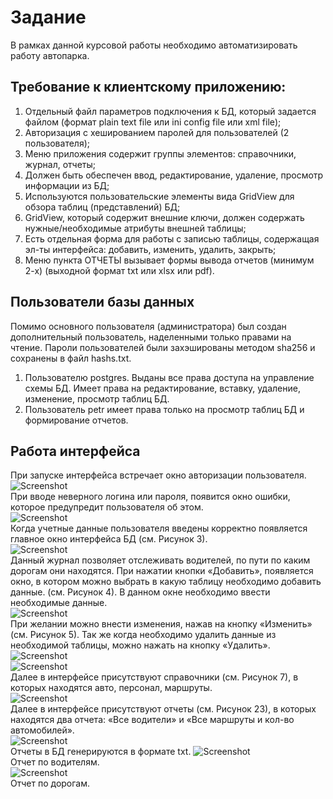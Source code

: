 # Задание 
В рамках данной курсовой работы необходимо автоматизировать работу автопарка. 

## Требование к клиентскому приложению:
1) Отдельный файл параметров подключения к БД, который задается файлом (формат plain text file или ini config file или xml file);
2) Авторизация с хешированием паролей для пользователей (2 пользователя);
3) Меню приложения содержит группы элементов: справочники, журнал, отчеты;
4) Должен быть обеспечен ввод, редактирование, удаление, просмотр информации из БД;
5) Используются пользовательские элементы вида GridView для обзора таблиц (представлений) БД;
6) GridView, который содержит внешние ключи, должен содержать нужные/необходимые атрибуты внешней таблицы;
7) Есть отдельная форма для работы с записью таблицы, содержащая эл-ты интерфейса: добавить, изменить, удалить, закрыть;
8) Меню пункта ОТЧЕТЫ вызывает формы вывода отчетов (минимум 2-х) (выходной формат txt или xlsx или pdf).

## Пользователи базы данных

Помимо основного пользователя (администратора) был создан дополнительный пользователь, наделенными только правами на чтение. Пароли пользователей были захэшированы методом sha256 и сохранены в файл hashs.txt. 
1) Пользователю postgres. Выданы все права доступа на управление схемы БД. Имеет права на редактирование, вставку, удаление, изменение, просмотр таблиц БД.  
2) Пользователь petr имеет права только на просмотр таблиц БД и формирование отчетов.


## Работа интерфейса
При запуске интерфейса встречает окно авторизации пользователя.<br/>
![Screenshot](https://github.com/A192747/DB_Kurs/blob/main/images/image1.png)
<br/>
При вводе неверного логина или пароля, появится окно ошибки, которое предупредит пользователя об этом.
<br/>
![Screenshot](https://github.com/A192747/DB_Kurs/blob/main/images/image2.png)
<br/>
Когда учетные данные пользователя введены корректно появляется главное окно интерфейса БД (см. Рисунок 3).
<br/>
![Screenshot](https://github.com/A192747/DB_Kurs/blob/main/images/image3.png)
<br/>
Данный журнал позволяет отслеживать водителей, по пути по каким дорогам они находятся. При нажатии кнопки «Добавить», появляется окно, в котором можно выбрать в какую таблицу необходимо добавить данные. (см. Рисунок 4). В данном окне необходимо ввести необходимые данные.
<br/>
![Screenshot](https://github.com/A192747/DB_Kurs/blob/main/images/image4.png)
<br/>
При желании можно внести изменения, нажав на кнопку «Изменить» (см. Рисунок 5). Так же когда необходимо удалить данные из необходимой таблицы, можно нажать на кнопку «Удалить».
<br/>
![Screenshot](https://github.com/A192747/DB_Kurs/blob/main/images/image5.png)
<br/>
![Screenshot](https://github.com/A192747/DB_Kurs/blob/main/images/image6.png)
<br/>
Далее в интерфейсе присутствуют справочники (см. Рисунок 7), в которых находятся авто, персонал, маршруты.
<br/>
![Screenshot](https://github.com/A192747/DB_Kurs/blob/main/images/image7.png)
<br/>
Далее в интерфейсе присутствуют отчеты (см. Рисунок 23), в которых находятся два отчета: «Все водители» и «Все маршруты и кол-во автомобилей».
<br/>
![Screenshot](https://github.com/A192747/DB_Kurs/blob/main/images/image8.png)
<br/>
Отчеты в БД генерируются в формате txt.
![Screenshot](https://github.com/A192747/DB_Kurs/blob/main/images/image9.png)
<br/>
Отчет по водителям.
<br/>
![Screenshot](https://github.com/A192747/DB_Kurs/blob/main/images/image10.png)
<br/>
Отчет по дорогам.
<br/>
